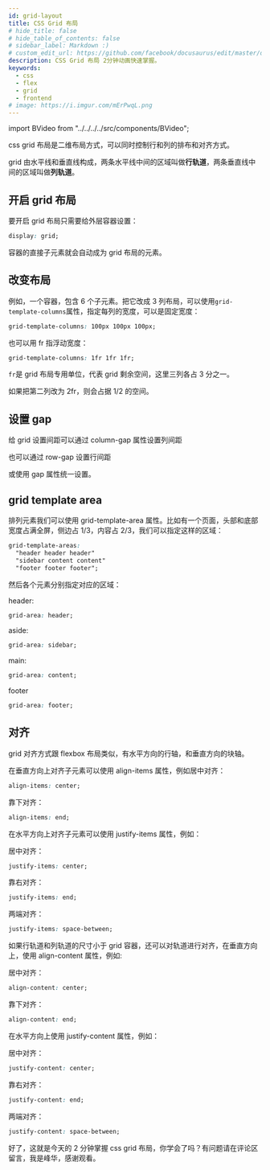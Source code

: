 ```yaml
---
id: grid-layout
title: CSS Grid 布局
# hide_title: false
# hide_table_of_contents: false
# sidebar_label: Markdown :)
# custom_edit_url: https://github.com/facebook/docusaurus/edit/master/docs/api-doc-markdown.md
description: CSS Grid 布局 2分钟动画快速掌握。
keywords:
  - css
  - flex
  - grid
  - frontend
# image: https://i.imgur.com/mErPwqL.png
---
```


import BVideo from "../../../../src/components/BVideo";

<BVideo src="//player.bilibili.com/player.html?aid=100672644&bvid=BV18p411A7JB&cid=171656332&page=1" bsrc="https://www.bilibili.com/video/BV18p411A7JB/"/>

css grid 布局是二维布局方式，可以同时控制行和列的排布和对齐方式。

grid 由水平线和垂直线构成，两条水平线中间的区域叫做**行轨道**，两条垂直线中间的区域叫做**列轨道**。

## 开启 grid 布局

要开启 grid 布局只需要给外层容器设置：

```css
display: grid;
```

容器的直接子元素就会自动成为 grid 布局的元素。

## 改变布局

例如，一个容器，包含 6 个子元素。把它改成 3 列布局，可以使用`grid-template-columns`属性，指定每列的宽度，可以是固定宽度：

```css
grid-template-columns: 100px 100px 100px;
```

也可以用 fr 指浮动宽度：

```css
grid-template-columns: 1fr 1fr 1fr;
```

`fr`是 grid 布局专用单位，代表 grid 剩余空间，这里三列各占 3 分之一。

如果把第二列改为 2fr，则会占据 1/2 的空间。

## 设置 gap

给 grid 设置间距可以通过 column-gap 属性设置列间距

也可以通过 row-gap 设置行间距

或使用 gap 属性统一设置。

## grid template area

排列元素我们可以使用 grid-template-area 属性。比如有一个页面，头部和底部宽度占满全屏，侧边占 1/3，内容占 2/3，我们可以指定这样的区域：

```css
grid-template-areas:
  "header header header"
  "sidebar content content"
  "footer footer footer";
```

然后各个元素分别指定对应的区域：

header:

```css
grid-area: header;
```

aside:

```css
grid-area: sidebar;
```

main:

```css
grid-area: content;
```

footer

```css
grid-area: footer;
```

## 对齐

grid 对齐方式跟 flexbox 布局类似，有水平方向的行轴，和垂直方向的块轴。

在垂直方向上对齐子元素可以使用 align-items 属性，例如居中对齐：

```css
align-items: center;
```

靠下对齐：

```css
align-items: end;
```

在水平方向上对齐子元素可以使用 justify-items 属性，例如：

居中对齐：

```css
justify-items: center;
```

靠右对齐：

```css
justify-items: end;
```

两端对齐：

```css
justify-items: space-between;
```

如果行轨道和列轨道的尺寸小于 grid 容器，还可以对轨道进行对齐，在垂直方向上，使用 align-content 属性，例如:

居中对齐：

```css
align-content: center;
```

靠下对齐：

```css
align-content: end;
```

在水平方向上使用 justify-content 属性，例如：

居中对齐：

```css
justify-content: center;
```

靠右对齐：

```css
justify-content: end;
```

两端对齐：

```css
justify-content: space-between;
```

好了，这就是今天的 2 分钟掌握 css grid 布局，你学会了吗？有问题请在评论区留言，我是峰华，感谢观看。
